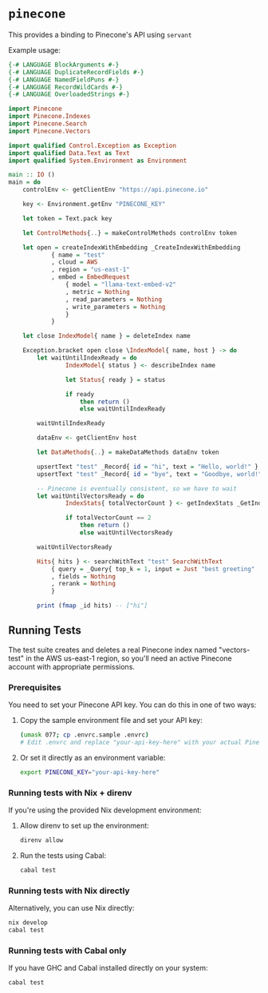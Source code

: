 # `pinecone`

This provides a binding to Pinecone's API using `servant`

Example usage:

```haskell
{-# LANGUAGE BlockArguments #-}
{-# LANGUAGE DuplicateRecordFields #-}
{-# LANGUAGE NamedFieldPuns #-}
{-# LANGUAGE RecordWildCards #-}
{-# LANGUAGE OverloadedStrings #-}

import Pinecone
import Pinecone.Indexes
import Pinecone.Search
import Pinecone.Vectors

import qualified Control.Exception as Exception
import qualified Data.Text as Text
import qualified System.Environment as Environment

main :: IO ()
main = do
    controlEnv <- getClientEnv "https://api.pinecone.io"

    key <- Environment.getEnv "PINECONE_KEY"

    let token = Text.pack key

    let ControlMethods{..} = makeControlMethods controlEnv token

    let open = createIndexWithEmbedding _CreateIndexWithEmbedding
            { name = "test"
            , cloud = AWS
            , region = "us-east-1"
            , embed = EmbedRequest
                { model = "llama-text-embed-v2"
                , metric = Nothing
                , read_parameters = Nothing
                , write_parameters = Nothing
                }
            }

    let close IndexModel{ name } = deleteIndex name

    Exception.bracket open close \IndexModel{ name, host } -> do
        let waitUntilIndexReady = do
                IndexModel{ status } <- describeIndex name

                let Status{ ready } = status

                if ready
                    then return ()
                    else waitUntilIndexReady

        waitUntilIndexReady

        dataEnv <- getClientEnv host

        let DataMethods{..} = makeDataMethods dataEnv token

        upsertText "test" _Record{ id = "hi", text = "Hello, world!" }
        upsertText "test" _Record{ id = "bye", text = "Goodbye, world!" }

        -- Pinecone is eventually consistent, so we have to wait
        let waitUntilVectorsReady = do
                IndexStats{ totalVectorCount } <- getIndexStats _GetIndexStats

                if totalVectorCount == 2
                    then return ()
                    else waitUntilVectorsReady

        waitUntilVectorsReady

        Hits{ hits } <- searchWithText "test" SearchWithText
            { query = _Query{ top_k = 1, input = Just "best greeting"  }
            , fields = Nothing
            , rerank = Nothing
            }

        print (fmap _id hits) -- ["hi"]
```

## Running Tests

The test suite creates and deletes a real Pinecone index named "vectors-test" in the AWS us-east-1 region, so you'll need an active Pinecone account with appropriate permissions.

### Prerequisites

You need to set your Pinecone API key. You can do this in one of two ways:

1. Copy the sample environment file and set your API key:

   ```bash
   (umask 077; cp .envrc.sample .envrc)
   # Edit .envrc and replace "your-api-key-here" with your actual Pinecone API key
   ```

2. Or set it directly as an environment variable:
   ```bash
   export PINECONE_KEY="your-api-key-here"
   ```

### Running tests with Nix + direnv

If you're using the provided Nix development environment:

1. Allow direnv to set up the environment:

   ```bash
   direnv allow
   ```

2. Run the tests using Cabal:
   ```bash
   cabal test
   ```

### Running tests with Nix directly

Alternatively, you can use Nix directly:

```bash
nix develop
cabal test
```

### Running tests with Cabal only

If you have GHC and Cabal installed directly on your system:

```bash
cabal test
```
